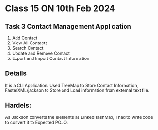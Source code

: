 # Class 15 ON 10th Feb 2024
## Task 3 Contact Management Application
  1. Add Contact
  2. View All Contacts
  3. Search Contact
  4. Update and Remove Contact
  5. Export and Import Contact Information
  
## Details
  It is a CLI Application. Used TreeMap to Store Contact Information, FasterXML/jackson to Store and Load information from external text file.
  
## Hardels:
  As Jackson converts the elements as LinkedHashMap, I had to write code to convert it to Expected POJO.
